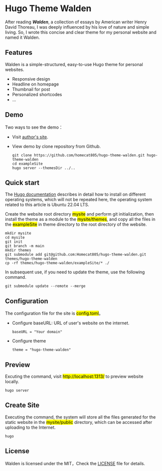 # Hugo Theme Walden



After reading <i><b>Walden</b></i>, a collection of essays by American writer Henry David Thoreau, I was deeply influenced by his love of nature and simple living. So, I wrote this concise and clear theme for my personal website and named it Walden.

<!--more-->

## Features

Walden is a simple-structured, easy-to-use Hugo theme for personal websites.

- Responsive design
- Headline on homepage
- Thumbnail for post
- Personalized shortcodes
- ...

## Demo

Two ways to see the demo：

- Visit [author's site](https://genway.com.cn/).
- View demo by clone repository from Github.

    ```
    git clone https://github.com/homecat805/hugo-theme-walden.git hugo-theme-walden
    cd exampleSite
    hugo server --themesDir ../..
    ```

## Quick start

The [Hugo documentation](https://gohugo.io/installation/) describes in detail how to install on different operating systems, which will not be repeated here, the operating system related to this article is Ubuntu 22.04 LTS.

Create the website root directory <mark>mysite</mark> and perform git initialization, then install the theme as a module to the <mark>mysite/themes</mark>, and copy all the files in the <mark>exampleSite</mark> in theme directory to the root directory of the website.

```
mkdir mysite
cd mysite
git init
git branch -m main
mkdir themes
git submodule add git@github.com:Homecat805/hugo-theme-walden.git themes/hugo-theme-walden
cp -rf themes/hugo-theme-walden/exampleSite/* ./
```

In subsequent use, if you need to update the theme, use the following command.

```
git submodule update --remote --merge
```

## Configuration 

The configuration file for the site is <mark>config.toml</mark>。

- Configure baseURL: URL of user's website on the internet.

    ```
    baseURL = "Your domain"
    ```

- Configure theme

    ```
    theme = "hugo-theme-walden"
    ```

## Preview

Excuting the command, visit <mark>http://localhost:1313/</mark> to preview website locally.

```
hugo server
```

## Create Site

Executing the command, the system will store all the files generated for the static website in the <mark>mysite/public</mark> directory, which can be accessed after uploading to the Internet.

```
hugo
```

## License

Walden is licensed under the MIT，Check the  [LICENSE](https://github.com/homecat805/hugo-theme-walden/blob/master/LICENSE) file for details.
